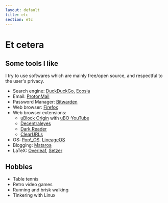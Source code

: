 ```yaml
---
layout: default
title: etc
section: etc
---
```


# Et cetera

## Some tools I like

I try to use softwares which are mainly free/open source, and respectful to the user's privacy.

- Search engine: [DuckDuckGo](https://duckduckgo.com), [Ecosia](https://www.ecosia.org)
- Email: [ProtonMail](https://proton.me)
- Password Manager: [Bitwarden](https://bitwarden.com/)
- Web browser: [Firefox](https://firefox.com)
- Web browser extensions:
    - [uBlock Origin](https://github.com/gorhill/uBlock) with [uBO-YouTube](https://github.com/x0a/uBO-YouTube)
    - [Decentraleyes](https://decentraleyes.org/)
    - [Dark Reader](https://darkreader.org/)
    - [ClearURLs](https://clearurls.xyz)
- OS: [Pop!\_OS](https://pop.system76.com/), [LineageOS](https://lineageos.org/)
- Blogging: [Mataroa](https://mataroa.blog)
- LaTeX: [Overleaf](https://www.overleaf.com/), [Setzer](https://www.cvfosammmm.org/setzer/)

## Hobbies

- Table tennis
- Retro video games
- Running and brisk walking
- Tinkering with Linux
